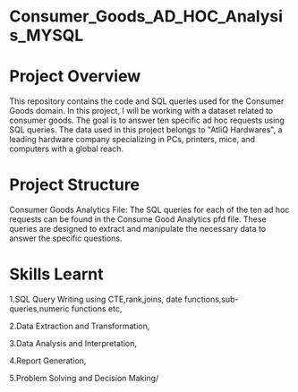 # Consumer_Goods_AD_HOC_Analysis_MYSQL

# Project Overview #
This repository contains the code and SQL queries used for the Consumer Goods domain. In this project, I will be working with a dataset related to consumer goods. The goal is to answer ten specific ad hoc requests using SQL queries. The data used in this project belongs to "AtliQ Hardwares", a leading hardware company specializing in PCs, printers, mice, and computers with a global reach.

# Project Structure #
Consumer Goods Analytics File: The SQL queries for each of the ten ad hoc requests can be found in the Consume Good Analytics pfd file. These queries are designed to extract and manipulate the necessary data to answer the specific questions.

# Skills Learnt #
1.SQL Query Writing using CTE,rank,joins, date functions,sub-queries,numeric functions etc,

2.Data Extraction and Transformation,

3.Data Analysis and Interpretation,

4.Report Generation,

5.Problem Solving and Decision Making/

